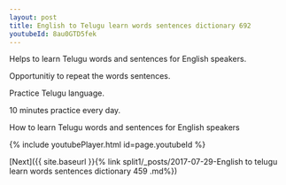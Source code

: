```yaml
---
layout: post
title: English to Telugu learn words sentences dictionary 692 
youtubeId: 8au0GTD5fek
---
```

 
 
Helps to learn Telugu words and sentences for English speakers.

Opportunitiy to repeat the words sentences. 

Practice Telugu language. 
 
10 minutes practice every day. 
 
How to learn Telugu words and sentences for English speakers 
 
{% include youtubePlayer.html id=page.youtubeId %}
 
 
[Next]({{ site.baseurl }}{% link  split1/_posts/2017-07-29-English to telugu learn words sentences dictionary 459 .md%})
 
